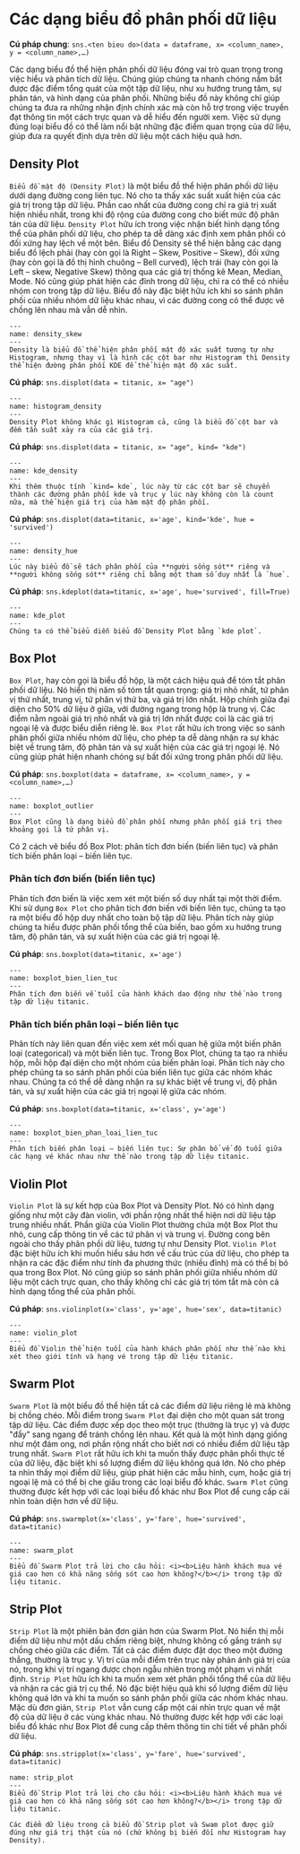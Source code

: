 # Các dạng biểu đồ phân phối dữ liệu
**Cú pháp chung**: `sns.<ten bieu do>(data = dataframe, x= <column_name>, y = <column_name>,…)`


Các dạng biểu đồ thể hiện phân phối dữ liệu đóng vai trò quan trọng trong việc hiểu và phân tích dữ liệu. Chúng giúp chúng ta nhanh chóng nắm bắt được đặc điểm tổng quát của một tập dữ liệu, như xu hướng trung tâm, sự phân tán, và hình dạng của phân phối. Những biểu đồ này không chỉ giúp chúng ta đưa ra những nhận định chính xác mà còn hỗ trợ trong việc truyền đạt thông tin một cách trực quan và dễ hiểu đến người xem. Việc sử dụng đúng loại biểu đồ có thể làm nổi bật những đặc điểm quan trọng của dữ liệu, giúp đưa ra quyết định dựa trên dữ liệu một cách hiệu quả hơn.

## Density Plot
`Biểu đồ mật độ (Density Plot)` là một biểu đồ thể hiện phân phối dữ liệu dưới dạng đường cong liên tục. Nó cho ta thấy xác suất xuất hiện của các giá trị trong tập dữ liệu. Phần cao nhất của đường cong chỉ ra giá trị xuất hiện nhiều nhất, trong khi độ rộng của đường cong cho biết mức độ phân tán của dữ liệu. `Density Plot` hữu ích trong việc nhận biết hình dạng tổng thể của phân phối dữ liệu, cho phép ta dễ dàng xác định xem phân phối có đối xứng hay lệch về một bên. Biểu đồ Density sẽ thể hiện bằng các dạng biểu đồ lệch phải (hay còn gọi là Right – Skew, Positive – Skew), đối xứng (hay còn gọi là đồ thị hình chuông – Bell curved), lệch trái (hay còn gọi là Left – skew, Negative Skew) thông qua các giá trị thống kê Mean, Median, Mode. Nó cũng giúp phát hiện các đỉnh trong dữ liệu, chỉ ra có thể có nhiều nhóm con trong tập dữ liệu. Biểu đồ này đặc biệt hữu ích khi so sánh phân phối của nhiều nhóm dữ liệu khác nhau, vì các đường cong có thể được vẽ chồng lên nhau mà vẫn dễ nhìn.

```{figure} ../img/density_skew.png
---
name: density_skew
---
Density là biểu đồ thể hiện phân phối mật độ xác suất tương tự như Histogram, nhưng thay vì là hình các cột bar như Histogram thì Density thể hiện đường phân phối KDE để thể hiện mật độ xác suất.
```

**Cú pháp**: `sns.displot(data = titanic, x= "age")`

```{figure} ../img/histogram_density.png
---
name: histogram_density
---
Density Plot không khác gì Histogram cả, cũng là biểu đồ cột bar và đếm tần suất xảy ra của các giá trị.
```

**Cú pháp**: `sns.displot(data = titanic, x= "age", kind= "kde")`
```{figure} ../img/kde_density.png
---
name: kde_density
---
Khi thêm thuộc tính `kind= kde`, lúc này từ các cột bar sẽ chuyển thành các đường phân phối kde và trục y lúc này không còn là count nữa, mà thể hiện giá trị của hàm mật độ phân phối.
```

**Cú pháp**: `sns.displot(data=titanic, x='age', kind='kde', hue = 'survived')`
```{figure} ../img/density_hue.png
---
name: density_hue
---
Lúc này biểu đồ sẽ tách phân phối của **người sống sót** riêng và **người không sống sót** riêng chỉ bằng một tham số duy nhất là `hue`.
```

**Cú pháp**: `sns.kdeplot(data=titanic, x='age', hue='survived', fill=True)`
```{figure} ../img/kde_plot.png
---
name: kde_plot
---
Chúng ta có thể biểu diễn biểu đồ Density Plot bằng `kde plot`.
```

## Box Plot
`Box Plot`, hay còn gọi là biểu đồ hộp, là một cách hiệu quả để tóm tắt phân phối dữ liệu. Nó hiển thị năm số tóm tắt quan trọng: giá trị nhỏ nhất, tứ phân vị thứ nhất, trung vị, tứ phân vị thứ ba, và giá trị lớn nhất. Hộp chính giữa đại diện cho 50% dữ liệu ở giữa, với đường ngang trong hộp là trung vị. Các điểm nằm ngoài giá trị nhỏ nhất và giá trị lớn nhất được coi là các giá trị ngoại lệ và được biểu diễn riêng lẻ. `Box Plot` rất hữu ích trong việc so sánh phân phối giữa nhiều nhóm dữ liệu, cho phép ta dễ dàng nhận ra sự khác biệt về trung tâm, độ phân tán và sự xuất hiện của các giá trị ngoại lệ. Nó cũng giúp phát hiện nhanh chóng sự bất đối xứng trong phân phối dữ liệu.

**Cú pháp**: `sns.boxplot(data = dataframe, x= <column_name>, y = <column_name>,…)`
```{figure} ../img/boxplot_outliers_1.png
---
name: boxplot_outlier
---
Box Plot cũng là dạng biểu đồ phân phối nhưng phân phối giá trị theo khoảng gọi là tứ phân vị.
```

Có 2 cách vẽ biểu đồ Box Plot: phân tích đơn biến (biến liên tục) và phân tích biến phân loại – biến liên tục.

### Phân tích đơn biến (biến liên tục)
Phân tích đơn biến là việc xem xét một biến số duy nhất tại một thời điểm. Khi sử dụng `Box Plot` cho phân tích đơn biến với biến liên tục, chúng ta tạo ra một biểu đồ hộp duy nhất cho toàn bộ tập dữ liệu. Phân tích này giúp chúng ta hiểu được phân phối tổng thể của biến, bao gồm xu hướng trung tâm, độ phân tán, và sự xuất hiện của các giá trị ngoại lệ.

**Cú pháp**: `sns.boxplot(data=titanic, x='age')`
```{figure} ../img/boxplot_bien_lien_tuc.png
---
name: boxplot_bien_lien_tuc
---
Phân tích đơn biến về tuổi của hành khách dao động như thế nào trong tập dữ liệu titanic.
```

### Phân tích biến phân loại – biến liên tục
Phân tích này liên quan đến việc xem xét mối quan hệ giữa một biến phân loại (categorical) và một biến liên tục. Trong Box Plot, chúng ta tạo ra nhiều hộp, mỗi hộp đại diện cho một nhóm của biến phân loại. Phân tích này cho phép chúng ta so sánh phân phối của biến liên tục giữa các nhóm khác nhau. Chúng ta có thể dễ dàng nhận ra sự khác biệt về trung vị, độ phân tán, và sự xuất hiện của các giá trị ngoại lệ giữa các nhóm.

**Cú pháp**: `sns.boxplot(data=titanic, x='class', y='age')`
```{figure} ../img/boxplot_bien_phan_loai_lien_tuc.png
---
name: boxplot_bien_phan_loai_lien_tuc
---
Phân tích biến phân loại – biến liên tục: Sự phân bổ về độ tuổi giữa các hạng vé khác nhau như thế nào trong tập dữ liệu titanic.
```


## Violin Plot
`Violin Plot` là sự kết hợp của Box Plot và Density Plot. Nó có hình dạng giống như một cây đàn violin, với phần rộng nhất thể hiện nơi dữ liệu tập trung nhiều nhất. Phần giữa của Violin Plot thường chứa một Box Plot thu nhỏ, cung cấp thông tin về các tứ phân vị và trung vị. Đường cong bên ngoài cho thấy phân phối dữ liệu, tương tự như Density Plot. `Violin Plot` đặc biệt hữu ích khi muốn hiểu sâu hơn về cấu trúc của dữ liệu, cho phép ta nhận ra các đặc điểm như tính đa phương thức (nhiều đỉnh) mà có thể bị bỏ qua trong Box Plot. Nó cũng giúp so sánh phân phối giữa nhiều nhóm dữ liệu một cách trực quan, cho thấy không chỉ các giá trị tóm tắt mà còn cả hình dạng tổng thể của phân phối.

**Cú pháp**: `sns.violinplot(x='class', y='age', hue='sex', data=titanic)`
```{figure} ../img/violin_plot.png
---
name: violin_plot
---
Biểu đồ Violin thể hiện tuổi của hành khách phân phối như thế nào khi xét theo giới tính và hạng vé trong tập dữ liệu titanic.
```


## Swarm Plot
`Swarm Plot` là một biểu đồ thể hiện tất cả các điểm dữ liệu riêng lẻ mà không bị chồng chéo. Mỗi điểm trong `Swarm Plot` đại diện cho một quan sát trong tập dữ liệu. Các điểm được xếp dọc theo một trục (thường là trục y) và được "đẩy" sang ngang để tránh chồng lên nhau. Kết quả là một hình dạng giống như một đám ong, nơi phần rộng nhất cho biết nơi có nhiều điểm dữ liệu tập trung nhất. `Swarm Plot` rất hữu ích khi ta muốn thấy được phân phối thực tế của dữ liệu, đặc biệt khi số lượng điểm dữ liệu không quá lớn. Nó cho phép ta nhìn thấy mọi điểm dữ liệu, giúp phát hiện các mẫu hình, cụm, hoặc giá trị ngoại lệ mà có thể bị che giấu trong các loại biểu đồ khác. `Swarm Plot` cũng thường được kết hợp với các loại biểu đồ khác như Box Plot để cung cấp cái nhìn toàn diện hơn về dữ liệu.

**Cú pháp**: `sns.swarmplot(x='class', y='fare', hue='survived', data=titanic)`
```{figure} ../img/swarm_plot.png
---
name: swarm_plot
---
Biểu đồ Swarm Plot trả lời cho câu hỏi: <i><b>Liệu hành khách mua vé giá cao hơn có khả năng sống sót cao hơn không?</b></i> trong tập dữ liệu titanic.
```


## Strip Plot
`Strip Plot` là một phiên bản đơn giản hơn của Swarm Plot. Nó hiển thị mỗi điểm dữ liệu như một dấu chấm riêng biệt, nhưng không cố gắng tránh sự chồng chéo giữa các điểm. Tất cả các điểm được đặt dọc theo một đường thẳng, thường là trục y. Vị trí của mỗi điểm trên trục này phản ánh giá trị của nó, trong khi vị trí ngang được chọn ngẫu nhiên trong một phạm vi nhất định. `Strip Plot` hữu ích khi ta muốn xem xét phân phối tổng thể của dữ liệu và nhận ra các giá trị cụ thể. Nó đặc biệt hiệu quả khi số lượng điểm dữ liệu không quá lớn và khi ta muốn so sánh phân phối giữa các nhóm khác nhau. Mặc dù đơn giản, `Strip Plot` vẫn cung cấp một cái nhìn trực quan về mật độ của dữ liệu ở các vùng khác nhau. Nó thường được kết hợp với các loại biểu đồ khác như Box Plot để cung cấp thêm thông tin chi tiết về phân phối dữ liệu.

**Cú pháp**: `sns.stripplot(x='class', y='fare', hue='survived', data=titanic)`
```{figure} ../img/strip_plot.png
name: strip_plot
---
Biểu đồ Strip Plot trả lời cho câu hỏi: <i><b>Liệu hành khách mua vé giá cao hơn có khả năng sống sót cao hơn không?</b></i> trong tập dữ liệu titanic.
```

```{note}
Các điểm dữ liệu trong cả biểu đồ Strip plot và Swam plot được giữ đúng như giá trị thật của nó (chứ không bị biến đối như Histogram hay Density).
```
